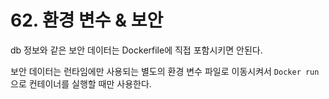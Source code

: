 # 62. 환경 변수 & 보안

db 정보와 같은 보안 데이터는 Dockerfile에 직접 포함시키면 안된다.

보안 데이터는 런타임에만 사용되는 별도의 환경 변수 파일로 이동시켜서 `Docker run` 으로 컨테이너를 실행할 때만 사용한다.